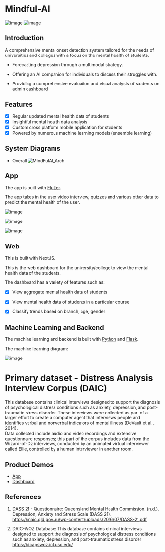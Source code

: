 # Mindful-AI

![image](https://github.com/ahmedfahim21/Mindful-AI/assets/99824146/8112b265-1946-4aae-bcab-24c5e7e96bab)
![image](https://github.com/ahmedfahim21/Mindful-AI/assets/99824146/6d9f6c7b-696f-4904-b27b-6eecfd404971)



## Introduction

A comprehensive mental onset detection system tailored for the needs of universities and colleges with a focus on the mental health of students.

- Forecasting depression through a multimodal strategy.

- Offering an AI companion for individuals to discuss their struggles with.

- Providing a comprehensive evaluation and visual analysis of students on admin dashboard


## Features

- [x] Regular updated mental health data of students
- [x] Insightful mental health data analysis
- [x] Custom cross platform mobile application for students
- [x] Powered by numerous machine learning models (ensemble learning)

## System Diagrams

- Overall
![MindFulAI_Arch](https://github.com/ahmedfahim21/Mindful-AI/assets/108116233/fe465370-49fa-4d81-8115-5dae2663ef29)



## App

The app is built with [Flutter](https://flutter.dev/).

The app takes in the user video interview, quizzes and various other data to predict the mental health of the user.

 ![image](https://github.com/ShubJas/Mindful-AI/blob/main/flutter_app/assets/1.png)

 ![image](https://github.com/ShubJas/Mindful-AI/blob/main/flutter_app/assets/2.png)

 ![image](https://github.com/ShubJas/Mindful-AI/blob/main/flutter_app/assets/3.png)
 
 

## Web

This is built with NextJS.

This is the web dashboard for the university/college to view the mental health data of the students.

The dashboard has a variety of features such as:

- [x] View aggregate mental health data of students
- [x] View mental health data of students in a particular course
- [x] Classify trends based on branch, age, gender


## Machine Learning and Backend

The machine learning and backend is built with [Python](https://www.python.org/) and [Flask](https://flask.palletsprojects.com/en/1.1.x/).

The machine learning diagram:

 ![image](https://github.com/ahmedfahim21/Mindful-AI/assets/99824146/daf8e7d2-1e02-434a-a0af-1e9640d92a85)


# Primary dataset - Distress Analysis Interview Corpus (DAIC) 
This database contains clinical interviews designed to support the diagnosis of psychological distress conditions such as anxiety, depression, and post-traumatic stress disorder.
These interviews were collected as part of a larger effort to create a computer agent that interviews people and identifies verbal and nonverbal indicators of mental illness (DeVault et al., 2014).  
Data collected include audio and video recordings and extensive questionnaire responses; this part of the corpus includes data from the Wizard-of-Oz interviews, conducted by an animated virtual interviewer called Ellie, controlled by a human interviewer in another room.



## Product Demos

- [App](https://app.supademo.com/demo/clnzu8nq85137pedvf7cg5g7p)
- [Dashboard](https://app.supademo.com/demo/2XthgTOFVJYIYPVHqjCtK)

## References

1. DASS 21 - Questionnaire:
Queensland Mental Health Commission. (n.d.). Depression, Anxiety and Stress Scale (DASS 21).
https://maic.qld.gov.au/wp-content/uploads/2016/07/DASS-21.pdf

2. DAIC-WOZ Database:
This database contains clinical interviews designed to support the diagnosis of psychological distress conditions such as anxiety, depression, and post-traumatic stress disorder
https://dcapswoz.ict.usc.edu/




